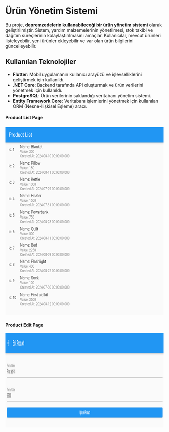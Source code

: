 # Ürün Yönetim Sistemi

Bu proje, **depremzedelerin kullanabileceği bir ürün yönetim sistemi** olarak geliştirilmiştir. Sistem, yardım malzemelerinin yönetilmesi, stok takibi ve dağıtım süreçlerinin kolaylaştırılmasını amaçlar. Kullanıcılar, mevcut ürünleri listeleyebilir, yeni ürünler ekleyebilir ve var olan ürün bilgilerini güncelleyebilir.

## Kullanılan Teknolojiler

- **Flutter**: Mobil uygulamanın kullanıcı arayüzü ve işlevselliklerini geliştirmek için kullanıldı.
- **.NET Core**: Backend tarafında API oluşturmak ve ürün verilerini yönetmek için kullanıldı.
- **PostgreSQL**: Ürün verilerinin saklandığı veritabanı yönetim sistemi.
- **Entity Framework Core**: Veritabanı işlemlerini yönetmek için kullanılan ORM (Nesne-İlişkisel Eşleme) aracı.
#### Product List Page
<img src="./screenshots/Product-Listesi.png" alt="Update Listesi" width="900" height="600" />

#### Product Edit Page

<img src="./screenshots/Update-Listesi.png" alt="Update Listesi" width="1200" height="300" />

